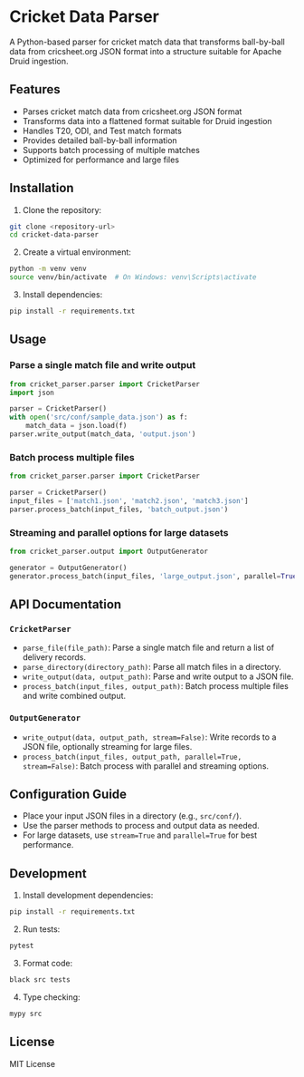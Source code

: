  # Cricket Data Parser

A Python-based parser for cricket match data that transforms ball-by-ball data from cricsheet.org JSON format into a structure suitable for Apache Druid ingestion.

## Features

- Parses cricket match data from cricsheet.org JSON format
- Transforms data into a flattened format suitable for Druid ingestion
- Handles T20, ODI, and Test match formats
- Provides detailed ball-by-ball information
- Supports batch processing of multiple matches
- Optimized for performance and large files

## Installation

1. Clone the repository:
```bash
git clone <repository-url>
cd cricket-data-parser
```

2. Create a virtual environment:
```bash
python -m venv venv
source venv/bin/activate  # On Windows: venv\Scripts\activate
```

3. Install dependencies:
```bash
pip install -r requirements.txt
```

## Usage

### Parse a single match file and write output
```python
from cricket_parser.parser import CricketParser
import json

parser = CricketParser()
with open('src/conf/sample_data.json') as f:
    match_data = json.load(f)
parser.write_output(match_data, 'output.json')
```

### Batch process multiple files
```python
from cricket_parser.parser import CricketParser

parser = CricketParser()
input_files = ['match1.json', 'match2.json', 'match3.json']
parser.process_batch(input_files, 'batch_output.json')
```

### Streaming and parallel options for large datasets
```python
from cricket_parser.output import OutputGenerator

generator = OutputGenerator()
generator.process_batch(input_files, 'large_output.json', parallel=True, stream=True)
```

## API Documentation

### `CricketParser`
- `parse_file(file_path)`: Parse a single match file and return a list of delivery records.
- `parse_directory(directory_path)`: Parse all match files in a directory.
- `write_output(data, output_path)`: Parse and write output to a JSON file.
- `process_batch(input_files, output_path)`: Batch process multiple files and write combined output.

### `OutputGenerator`
- `write_output(data, output_path, stream=False)`: Write records to a JSON file, optionally streaming for large files.
- `process_batch(input_files, output_path, parallel=True, stream=False)`: Batch process with parallel and streaming options.

## Configuration Guide
- Place your input JSON files in a directory (e.g., `src/conf/`).
- Use the parser methods to process and output data as needed.
- For large datasets, use `stream=True` and `parallel=True` for best performance.

## Development

1. Install development dependencies:
```bash
pip install -r requirements.txt
```

2. Run tests:
```bash
pytest
```

3. Format code:
```bash
black src tests
```

4. Type checking:
```bash
mypy src
```

## License

MIT License 
